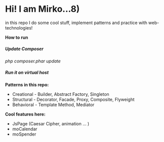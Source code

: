 # Hi! I am Mirko...8)

in this repo I do some cool stuff, implement patterns and practice with web-technologies! 

**How to run**

##### Update Composer #####
_php composer.phar update_

##### Run it on virtual host #####

**Patterns in this repo:**

* Creational - Builder, Abstract Factory, Singleton
* Structural - Decorator, Facade, Proxy, Composite, Flyweight
* Behavioral - Template Method, Mediator

**Cool features here:**

- JsPage (Caesar Cipher, animation ... )
- moCalendar
- moSpender

